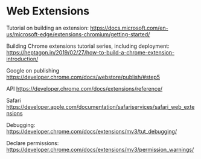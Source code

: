 # Web Extensions

Tutorial on building an extension:
https://docs.microsoft.com/en-us/microsoft-edge/extensions-chromium/getting-started/

Building Chrome extensions tutorial series, including deployment:
https://heptagon.in/2019/02/27/how-to-build-a-chrome-extension-introduction/

Google on publishing
https://developer.chrome.com/docs/webstore/publish/#step5

API
https://developer.chrome.com/docs/extensions/reference/

Safari
https://developer.apple.com/documentation/safariservices/safari_web_extensions

Debugging:
https://developer.chrome.com/docs/extensions/mv3/tut_debugging/

Declare permissions:
https://developer.chrome.com/docs/extensions/mv3/permission_warnings/
